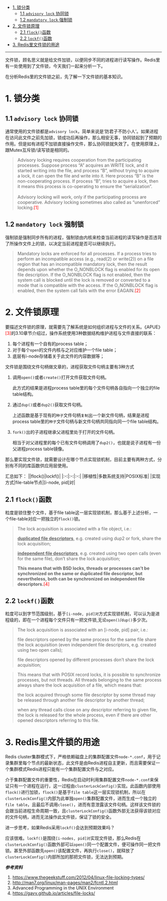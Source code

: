 - [1. 锁分类](#1-锁分类)
  - [1.1 `advisory lock` 协同锁](#11-advisory-lock-协同锁)
  - [1.2 `mandatory lock` 强制锁](#12-mandatory-lock-强制锁)
- [2. 文件锁原理](#2-文件锁原理)
  - [2.1 `flock()`函数](#21-flock函数)
  - [2.2 `lockf()`函数](#22-lockf函数)
- [3. Redis里文件锁的用途](#3-redis里文件锁的用途)
---

文件锁，顾名思义就是给文件加锁，以便同步不同的进程进行读写操作。Redis里有一处使用到了文件锁，今天我们一起来分析一下。

在分析Redis里的文件锁之前，先了解一下文件锁的基本知识。

# 1. 锁分类

## 1.1 `advisory lock` 协同锁

通常使用的文件锁都是`advisory lock`，简单来说是‘防君子不防小人’。如果进程在访问此文件之前先加锁，锁成功后再操作，那么相安无事，协同锁起到了预期的作用。但是如有进程不加锁直接操作文件，那么协同锁就失效了。在使用原理上，跟Mutex互斥锁/读写锁是相同的。

> Advisory locking requires cooperation from the participating processes. Suppose process “A” acquires an WRITE lock, and it started writing into the file, and process “B”, without trying to acquire a lock, it can open the file and write into it. Here process “B” is the non-cooperating process. If process “B”, tries to acquire a lock, then it means this process is co-operating to ensure the “serialization”.<br><br>Advisory locking will work, only if the participating process are cooperative. Advisory locking sometimes also called as “unenforced” locking.<span style="color:red;">[1]</span>
  
## 1.2 `mandatory lock` 强制锁

强制锁是强制同步所有的进程，强制锁由内核来检查当前进程的读写操作是否违背了所操作文件上的锁，以决定当前进程是否可以继续执行。

>Mandatory locks are enforced for all processes.  If a process tries to perform an incompatible access (e.g., read(2) or write(2)) on a file region that has an incompatible mandatory lock, then the result depends upon whether the O_NONBLOCK flag is enabled for its open file description.  If the O_NONBLOCK flag is not enabled, then the system call is blocked until the lock is removed or converted to a mode that is compatible with the access.  If the O_NONBLOCK flag is enabled, then the system call fails with the error EAGAIN.<span style="color:red;">[2]</span>

# 2. 文件锁原理

要描述文件锁的原理，就需要先了解系统是如何组织进程与文件的关系。《APUE》<span style="color:red;">[3]</span>的3.10章节介绍过，操作系统使用3种数据结构维护进程与文件直接的联系：
1. 每个进程有一个自有的process table；
2. 对于每个`open`的文件内核与之对应维护一个file table；
3. 底层有i-node存储着关于此文件的内容数据等；

文件锁是围绕文件句柄做文章的，进程获取文件句柄主要有3种方式
1. 调用`open()`或者`create()`打开文件获取文件句柄。
   
   此方式的结果是进程process table里的每个文件句柄各自指向一个独立的file table结构。
2. 通过`dup()`或者`dup2()`获取文件句柄。
   
   上述函数是基于现有的`种子`文件句柄`复制`出一个新文件句柄，结果是进程process table里的`种子`文件句柄与新文件句柄共同指向同一个file table结构。
3. `fork()`出的子进程继承父进程里处于打开的文件句柄。
   
   相当于对父进程里的每个已有文件句柄调用了`dup2()`，也就是说子进程有一份父进程process table镜像。

那么要实现文件锁，就需要设计在哪个节点实现锁机制，目前主要有两种方式，分别有不同的库函数供应用层使用。

汇总如下：
||flock()|lockf()|
|:-:|:-:|:-:|
|移植性|多数系统支持|POSIX标准|
|实现方式|file-table节点|[i-node, pid]对|

## 2.1 `flock()`函数

粒度是锁住整个文件，基于file table这一层实现锁机制，那么基于上述分析，一个file-table对应一把独立的`flock()`锁。
>The lock acquisition is associated with a file object, i.e.:<p><u><b>duplicated file descriptors</b></u>, e.g. created using dup2 or fork, share the lock acquisition;<p><u><b>independent file descriptors</b></u>, e.g. created using two open calls (even for the same file), don’t share the lock acquisition;<p><b>This means that with BSD locks, threads or processes can’t be synchronized on the same or duplicated file descriptor, but nevertheless, both can be synchronized on independent file descriptors.</b><span style="color:red;">[4]</span>

## 2.2 `lockf()`函数

粒度可以到字节范围级别，基于`[i-node, pid]对`方式实现锁机制，可以认为是进程级的，即在一个进程每个文件只有一把文件锁,无论`open()`/`dup()`多少次。
>The lock acquisition is associated with an [i-node, pid] pair, i.e.:<p>file descriptors opened by the same process for the same file share the lock acquisition (even independent file descriptors, e.g. created using two open calls);<p>file descriptors opened by different processes don’t share the lock acquisition;

>This means that with POSIX record locks, it is possible to synchronize processes, but not threads. All threads belonging to the same process always share the lock acquisition of a file, which means that:<p>the lock acquired through some file descriptor by some thread may be released through another file descriptor by another thread;<p>when any thread calls close on any descriptor referring to given file, the lock is released for the whole process, even if there are other opened descriptors referring to this file.

# 3. Redis里文件锁的用途

Redis cluster集群模式下，严格依赖磁盘上的集群配置文件`node-*.conf`，用于记录集群里每个节点的最新状态，此文件是由Redis进程自主更新，而且需要保证一个集群模式Redis进程只能有一个集群配置文件与之对应。

介于集群配置文件的重要性，Redis在启动时利用集群配置文件`node-*.conf`来保证只有一个进程在运行，这一过程由`clusterLockConfig()`实现。此函数内部使用`flock()`进行加锁，`flock()`是基于`file table`这一层实现锁机制，所以在`clusterLockConfig()`内部为此单独`open()`集群配置文件，进而生成一个独立的`file table`，且最后不调用`close()`，进而有意泄露该文件句柄。这样该文件锁的会跟当前进程生命周期一致，且`clusterLockConfig()`函数外部无法获得该锁对应的文件句柄，进而无法操作此文件锁，保证了锁的安全。

进一步思考，如果Redis采用`lockf()`会达到预期效果吗？

应该很难。`lockf()`是围绕`[i-nodes, pid]对`实现文件锁，那么Redis在`clusterLockConfig()`函数外部可以`open()`同一个配置文件，便可操作同一把文件锁。甚至外部函数先`open()`该配置文件，再执行`close()`，就释放了`clusterLockConfig()`内部所加的那把文件锁，无法达到预期。

***参考资料***
1. https://www.thegeekstuff.com/2012/04/linux-file-locking-types/
2. http://man7.org/linux/man-pages/man2/fcntl.2.html
3. Advanced Programming in the UNIX Environment
4. https://gavv.github.io/articles/file-locks/